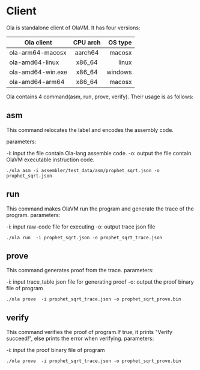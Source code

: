 # Client
Ola is standalone client of OlaVM.
It has four versions:

| Ola client        | CPU arch | OS type |
|-------------------|:--------:|--------:|
| ola-arm64-macosx  | aarch64  |  macosx |
| ola-amd64-linux   |  x86_64  |   linux |
| ola-amd64-win.exe |  x86_64  | windows |
| ola-amd64-arm64   |  x86_64  |  macosx |


Ola contains 4 command(asm, run, prove, verify). Their usage is as follows:

## asm
This command relocates the label and encodes the assembly code.

parameters:

-i: input the file contain Ola-lang assemble code.
-o: output the file contain OlaVM executable instruction code.

```
./ola asm -i assembler/test_data/asm/prophet_sqrt.json -o prophet_sqrt.json
```

## run
This command makes OlaVM run the program and generate the trace of the program.
parameters:

-i: input raw-code file for executing
-o: output trace json file

```
./ola run  -i prophet_sqrt.json -o prophet_sqrt_trace.json
```

## prove
This command generates proof from the trace.
parameters:

-i: input trace_table json file for generating proof
-o: output the proof binary file of program 

```
./ola prove  -i prophet_sqrt_trace.json -o prophet_sqrt_prove.bin
```

## verify

This command verifies the proof of program.If true, it prints "Verify succeed!", else prints the error when verifying.
parameters:

-i: input the proof binary file of program

```
./ola prove  -i prophet_sqrt_trace.json -o prophet_sqrt_prove.bin
```